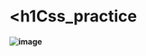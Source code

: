 # <h1Css_practice
#### ![image](https://github.com/user-attachments/assets/846b2cf8-bba1-47d6-b679-d74dc75951ce)

 
